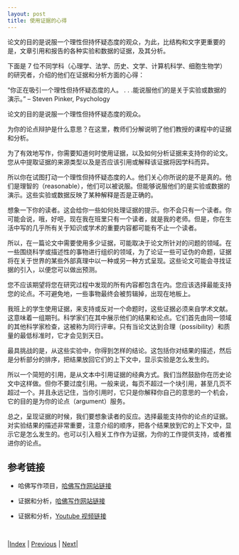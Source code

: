 ```yaml
---
layout: post
title: 使用证据的心得
---
```


论文的目的是说服一个理性但持怀疑态度的观众，为此，比结构和文字更重要的是，文章引用和报告的各种实验和数据的证据，及其分析。

下面是 7 位不同学科（心理学、法学、历史、文学、计算机科学、细胞生物学）的研究者，介绍的他们在证据和分析方面的心得：

“你正在吸引一个理性但持怀疑态度的人。 . . .能说服他们的是关于实验或数据的演示。”
 – Steven Pinker, Psychology

论文的目的是说服一个理性但持怀疑态度的观众。

为你的论点辩护是什么意思？在这里，教师们分解说明了他们教授的课程中的证据和分析。

为了有效地写作，你需要知道何时使用证据，以及如何分析证据来支持你的论文。您从中提取证据的来源类型以及是否应该引用或解释该证据将因学科而异。

所以你在试图打动一个理性但持怀疑态度的人。他们关心你所说的是不是真的。他们是理智的（reasonable），他们可以被说服。但能够说服他们的是实验或数据的演示。这些实验或数据反映了某种解释是否是正确的。

想象一下你的读者。这会给你一些如何处理证据的提示。你不会只有一个读者。你可能会说，哦，好吧，现在我在班里只有一个读者，就是我的老师。但是，你在生活中写的几乎所有关于知识或学术的重要内容都可能有不止一个读者。

所以，在一篇论文中需要使用多少证据，可能取决于论文所针对的问题的领域。在一些围绕科学或描述性的事物进行组织的领域，为了论证一些可证伪的命题，证据将在关于世界的某些外部真理中以一种或另一种方式呈现。这些论文可能会寻找证据的引入，以便您可以做出预测。

您不应该期望将您在研究过程中发现的所有内容都包含在内。您应该选择最能支持您的论点。不可避免地，一些事物最终会被剪辑掉，出现在地板上。

我班上的学生使用证据，来支持或反对一个命题时，这些证据必须来自学术文献。这意味着一组期刊。科学家们在其中展示他们的结果和论点。它们首先由同一领域的其他科学家检查，这被称为同行评审。只有当论文达到合理（possibility）和质量的最低标准时，它才会见到天日。

最具挑战的是，从这些实验中，你得到怎样的结论。这包括你对结果的描述，然后是分析部分的排序，把结果放回它们的上下文中，显示实验是怎么发生的。

所以一个简短的引用，是从文本中引用证据的经典方式。我们当然鼓励你在历史论文中这样做。但你不要过度引用。一般来说，每页不超过一个块引用，甚至几页不超过一个。并且永远记住，当你引用时，它只是你解释你自己的意思的一个机会，它的目的是为你的论点（argument）服务。

总之，呈现证据的时候，我们要想象读者的反应。选择最能支持你的论点的证据。对实验结果的描述非常重要，注意介绍的顺序，把各个结果放到它的上下文中，显示它是怎么发生的。也可以引入相关工作作为证据，为你的工作提供支持，或者推进你的论点。

## 参考链接

- 哈佛写作项目，[哈佛写作网站链接](https://www.harvardwrites.com/)

- 证据和分析，[哈佛写作网站链接](https://www.harvardwrites.com/evidence-analysis)

- 证据和分析，[Youtube 视频链接](https://youtu.be/eOkfT1QwZPQ)

<br/>

|[Index](../../) | [Previous](4-0-evidence) | [Next](4-3-method)|
